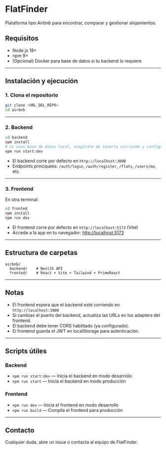 # FlatFinder

Plataforma tipo Airbnb para encontrar, comparar y gestionar alojamientos.

## Requisitos

- Node.js 18+
- npm 9+
- (Opcional) Docker para base de datos si tu backend lo requiere

---

## Instalación y ejecución

### 1. Clona el repositorio

```bash
git clone <URL_DEL_REPO>
cd airbnb
```

---

### 2. Backend

```bash
cd backend
npm install
# Si usas base de datos local, asegúrate de tenerla corriendo y configura tu .env
npm run start:dev
```

- El backend corre por defecto en `http://localhost:3000`
- Endpoints principales: `/auth/login`, `/auth/register`, `/flats`, `/users/me`, etc.

---

### 3. Frontend

En otra terminal:

```bash
cd fronted
npm install
npm run dev
```

- El frontend corre por defecto en `http://localhost:5173` (Vite)
- Accede a la app en tu navegador: [http://localhost:5173](http://localhost:5173)

---

## Estructura de carpetas

```
airbnb/
  backend/    # NestJS API
  fronted/    # React + Vite + Tailwind + PrimeReact
```

---

## Notas

- El frontend espera que el backend esté corriendo en `http://localhost:3000`
- Si cambias el puerto del backend, actualiza las URLs en los adapters del frontend.
- El backend debe tener CORS habilitado (ya configurado).
- El frontend guarda el JWT en localStorage para autenticación.

---

## Scripts útiles

### Backend

- `npm run start:dev` — Inicia el backend en modo desarrollo
- `npm run start` — Inicia el backend en modo producción

### Frontend

- `npm run dev` — Inicia el frontend en modo desarrollo
- `npm run build` — Compila el frontend para producción

---

## Contacto

Cualquier duda, abre un issue o contacta al equipo de FlatFinder. 